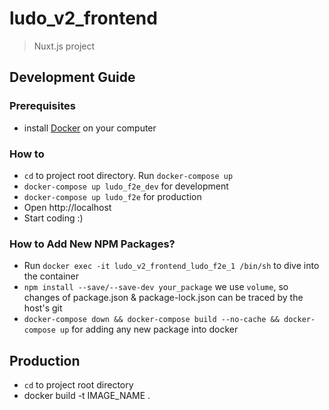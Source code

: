 # ludo_v2_frontend

> Nuxt.js project

## Development Guide

### Prerequisites
- install [Docker](https://www.docker.com/) on your computer

### How to
- `cd` to project root directory. Run `docker-compose up `
- `docker-compose up ludo_f2e_dev` for development
- `docker-compose up ludo_f2e` for production
- Open http://localhost
- Start coding :)

### How to Add New NPM Packages?
- Run `docker exec -it ludo_v2_frontend_ludo_f2e_1 /bin/sh` to dive into the container
- `npm install --save/--save-dev your_package` we use `volume`, so changes of package.json & package-lock.json can be traced by the host's git
- `docker-compose down && docker-compose build --no-cache && docker-compose up` for adding any new package into docker

## Production
- `cd` to project root directory
- docker build -t IMAGE_NAME .